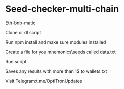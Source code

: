 # Seed-checker-multi-chain
Eth-bnb-matic

Clone or dl script

Run npm install and make sure modules installed

Create a file for you mnemonics\seeds called data.txt

Run script

Saves any results with more than 1$ to wallets.txt

Visit Telegram:t.me/OptiTronUpdates
